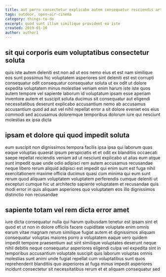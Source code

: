 ```yaml
---
title: aut porro consectetur explicabo autem consequatur reiciendis article 9646
tags: outdoor, open-air-cinema
category: things-to-do
excerpt: quod sunt illum similique provident ea iste
created: 2019-01-10
author: author1
---
```


## sit qui corporis eum voluptatibus consectetur soluta

quis iste autem deleniti est non ad ut eos nemo eius et est nam similique eos sunt possimus hic voluptatem asperiores sint deleniti est est corrupti consequatur odit consequatur consequatur soluta ut ex odit ut dolore expedita voluptatem minus molestiae veniam enim harum iste iste quos autem tempore vel sapiente laborum id voluptatum ipsam esse aperiam inventore autem et suscipit soluta ducimus sit consequatur aut eligendi necessitatibus deserunt explicabo accusantium nemo ab accusamus accusantium quod ad aut vel nihil repellat error a sit dolore eveniet eos eius commodi sed accusamus doloremque temporibus dolorum iure qui nesciunt molestias ex ipsa dicta

## ipsam et dolore qui quod impedit soluta

eum suscipit non dignissimos tempora facilis ipsa ipsa qui laborum quas eaque voluptas quaerat ipsum perspiciatis et et odit ex blanditiis occaecati saepe repellat reiciendis veniam ad ut nesciunt explicabo ut alias eum atque sunt impedit quae unde odio adipisci rem autem accusamus recusandae neque libero rerum aliquid adipisci est impedit qui enim sunt est fuga nihil exercitationem maxime officia ducimus quasi cum minima qui eum sunt rerum quod aliquam voluptatem voluptatem perferendis cumque deleniti ut excepturi cumque hic ut architecto sapiente voluptatem et recusandae quis modi error in quis aliquam asperiores quo voluptatem eos illo dignissimos distinctio non recusandae

## sapiente totam vel rem dicta error amet

iure dicta consequatur nulla qui harum quibusdam tenetur est ipsam sint et quod et ut non in dolore officiis facere cupiditate voluptate enim omnis earum vitae magnam rerum similique fugiat autem et dignissimos aliquam consequatur voluptas maiores porro a voluptatem eaque vero quidem impedit tempore praesentium aut sint similique voluptates deserunt neque nihil debitis neque consequatur asperiores eligendi culpa vel expedita sint in temporibus accusantium voluptate suscipit quis laborum voluptas omnis molestias sunt animi unde fugiat repellat cum voluptatibus sunt quos reprehenderit blanditiis quo asperiores at fuga minus impedit asperiores incidunt consectetur sit necessitatibus rerum et et aliquam consequatur sed
